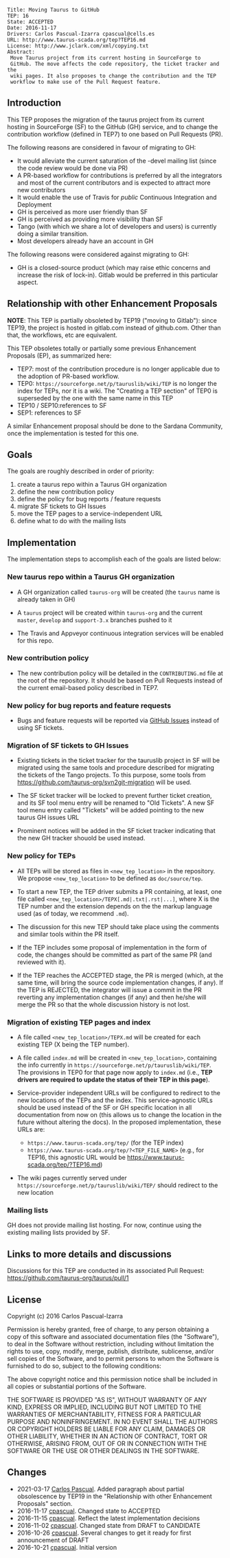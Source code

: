     Title: Moving Taurus to GitHub
    TEP: 16
    State: ACCEPTED
    Date: 2016-11-17
    Drivers: Carlos Pascual-Izarra cpascual@cells.es
    URL: http://www.taurus-scada.org/tep?TEP16.md
    License: http://www.jclark.com/xml/copying.txt
    Abstract: 
     Move Taurus project from its current hosting in SourceForge to 
     GitHub. The move affects the code repository, the ticket tracker and the 
     wiki pages. It also proposes to change the contribution and the TEP 
     workflow to make use of the Pull Request feature.
 
## Introduction

This TEP proposes the migration of the taurus project from its
current hosting in SourceForge (SF) to the GitHub (GH) service, and to change 
the contribution workflow (defined in TEP7) to one based on Pull Requests (PR).

The following reasons are considered in favour of migrating to GH:

- It would alleviate the current saturation of the -devel mailing list 
  (since the code review would be done via PR)
- A PR-based workflow for contributions is preferred by all the integrators and
  most of the current contributors and is expected to attract more new 
  contributors
- It would enable the use of Travis for *public* Continuous Integration and 
  Deployment
- GH is perceived as more user friendly than SF
- GH is perceived as providing more visibility than SF
- Tango (with which we share a lot of developers and users) is currently doing
  a similar transition.
- Most developers already have an account in GH


The following reasons were considered against migrating to GH:

- GH is a closed-source product (which may raise ethic concerns and increase 
  the risk of lock-in). Gitlab would be preferred in this particular aspect.


## Relationship with other Enhancement Proposals

**NOTE**: This TEP is partially obsoleted by TEP19 ("moving to Gitlab"): 
since TEP19, the project is hosted in gitlab.com instead of github.com. Other
than that, the workflows, etc are equivalent.

This TEP obsoletes totally or partially some previous Enhancement 
Proposals (EP), as summarized here:

- TEP7: most of the contribution procedure is no longer applicable due 
  to the adoption of PR-based workflow.
- TEP0: `https://sourceforge.net/p/tauruslib/wiki/TEP` is no longer the 
  index for TEPs, nor it is a wiki. The "Creating a TEP section" of TEP0 
  is superseded by the one with the same name in this TEP 
- TEP10 / SEP10:references to SF
- SEP1: references to SF
  
A similar Enhancement proposal should be done to the Sardana Community, 
once the implementation is tested for this one.

## Goals

The goals are roughly described in order of priority:

1. create a taurus repo within a Taurus GH organization
2. define the new contribution policy
3. define the policy for bug reports / feature requests
4. migrate SF tickets to GH Issues
5. move the TEP pages to a service-independent URL
6. define what to do with the mailing lists

## Implementation

The implementation steps to accomplish each of the goals are listed 
below:

### New taurus repo within a Taurus GH organization

- A GH organization called `taurus-org` will be created (the `taurus`
  name is already taken in GH)

- A `taurus` project will be created within `taurus-org` and the current `master`,
  `develop` and `support-3.x` branches pushed to it

- The Travis and Appveyor continuous integration services will be enabled 
  for this repo.

### New contribution policy

- The new contribution policy will be detailed in the `CONTRIBUTING.md` file 
  at the root of the repository. It should be based on Pull Requests 
  instead of the current email-based policy described in TEP7.

### New policy for bug reports and feature requests

- Bugs and feature requests will be reported via [GitHub Issues][] instead of
  using SF tickets.

### Migration of SF tickets to GH Issues

- Existing tickets in the ticket tracker for the tauruslib project in SF 
  will be migrated using the same tools and procedure described for 
  migrating the tickets of the Tango projects. To this purpose, some tools
  from https://github.com/taurus-org/svn2git-migration will be used.

- The SF ticket tracker will be locked to prevent further ticket 
  creation, and its SF tool menu entry will be renamed to "Old Tickets". A 
  new SF tool menu entry called "Tickets" will be added pointing to 
  the new taurus GH issues URL
  
- Prominent notices will be added in the SF ticket tracker indicating that
  the new GH tracker shouold be used instead.

### New policy for TEPs

- All TEPs will be stored as files in `<new_tep_location>` in the repository. 
  We propose `<new_tep_location>` to be defined as `doc/source/tep`.

- To start a new TEP, the TEP driver submits a PR containing, at least, one
  file called `<new_tep_location>/TEPX[.md|.txt|.rst|...]`, where X is the 
  TEP number and the extension depends on the the markup language used 
  (as of today, we recommend `.md`). 
  
- The discussion for this new TEP should take place using the comments and
  similar tools within the PR itself. 
  
- If the TEP includes some proposal of implementation in the form of code, 
  the changes should be committed as part of the same PR (and reviewed with it).
  
- If the TEP reaches the ACCEPTED stage, the PR is merged (which, at the 
  same time, will bring the source code implementation changes, if any). 
  If the TEP is REJECTED, the integrator will issue a commit in the PR 
  reverting any implementation changes (if any) and then he/she will 
  merge the PR so that the whole discussion history is not lost. 

### Migration of existing TEP pages and index

- A file called `<new_tep_location>/TEPX.md` will be created for each 
  existing TEP (X being the TEP  number).

- A file called `index.md` will be created in `<new_tep_location>`, 
  containing the info currently in `https://sourceforge.net/p/tauruslib/wiki/TEP`. 
  The provisions in TEP0 for that page now apply to `index.md` (i.e., 
  **TEP drivers are required to update the status of their TEP in this 
  page**).

- Service-provider independent URLs will be configured to redirect to the new 
  locations of the TEPs and the index.
  This service-agnostic URLs should be used instead of the SF or GH specific location
  in all documentation from now on (this allows us to change the location in the 
  future without altering the docs). In the proposed implementation, these URLs are:
  
  - `https://www.taurus-scada.org/tep/` (for the TEP index)
  - `https://www.taurus-scada.org/tep/?<TEP_FILE_NAME>` (e.g., for TEP16, this agnostic 
    URL would be https://www.taurus-scada.org/tep/?TEP16.md)

- The wiki pages currently served under `https://sourceforge.net/p/tauruslib/wiki/TEP/`
  should redirect to the new location

### Mailing lists

GH does not provide mailing list hosting. For now, continue using 
the existing mailing lists provided by SF. 

## Links to more details and discussions

Discussions for this TEP are conducted in its associated Pull Request:
https://github.com/taurus-org/taurus/pull/1


## License

Copyright (c) 2016 Carlos Pascual-Izarra

Permission is hereby granted, free of charge, to any person obtaining
a copy of this software and associated documentation files (the
"Software"), to deal in the Software without restriction, including
without limitation the rights to use, copy, modify, merge, publish,
distribute, sublicense, and/or sell copies of the Software, and to
permit persons to whom the Software is furnished to do so, subject to
the following conditions:

The above copyright notice and this permission notice shall be included
in all copies or substantial portions of the Software.

THE SOFTWARE IS PROVIDED "AS IS", WITHOUT WARRANTY OF ANY KIND,
EXPRESS OR IMPLIED, INCLUDING BUT NOT LIMITED TO THE WARRANTIES OF
MERCHANTABILITY, FITNESS FOR A PARTICULAR PURPOSE AND NONINFRINGEMENT.
IN NO EVENT SHALL THE AUTHORS OR COPYRIGHT HOLDERS BE LIABLE FOR ANY
CLAIM, DAMAGES OR OTHER LIABILITY, WHETHER IN AN ACTION OF CONTRACT,
TORT OR OTHERWISE, ARISING FROM, OUT OF OR IN CONNECTION WITH THE
SOFTWARE OR THE USE OR OTHER DEALINGS IN THE SOFTWARE.

## Changes

- 2021-03-17 [Carlos Pascual][]. Added paragraph about partial obsolescence by TEP19
  in the "Relationship with other Enhancement Proposals" section.
- 2016-11-17 [cpascual][]. Changed state to ACCEPTED
- 2016-11-15 [cpascual][]. Reflect the latest implementation decisions
- 2016-11-02 [cpascual][]. Changed state from DRAFT to CANDIDATE
- 2016-10-26 [cpascual][]. Several changes to get it ready for first announcement of DRAFT
- 2016-10-21 [cpascual][]. Initial version


[GitHub Issues]: https://guides.github.com/features/issues/
[cpascual]: https://github.com/cpascual
[Carlos Pascual]: https://gitlab.com/c-p
